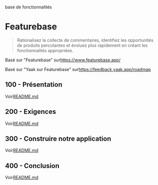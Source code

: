base de fonctionnalités

# Featurebase

> Rationalisez la collecte de commentaires, identifiez les opportunités de produits percutantes et évoluez plus rapidement en créant les fonctionnalités appropriées.

Basé sur "Featurebase" sur<https://www.featurebase.app/>

Basé sur "Yaak sur Featurebase" sur<https://feedback.yaak.app/roadmap>

## 100 - Présentation

Voir[README.md](./100/README.md)

## 200 - Exigences

Voir[README.md](./200/README.md)

## 300 - Construire notre application

Voir[README.md](./300/README.md)

## 400 - Conclusion

Voir[README.md](./400/README.md)
